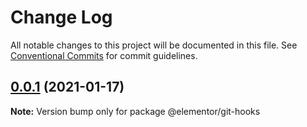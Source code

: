 # Change Log

All notable changes to this project will be documented in this file.
See [Conventional Commits](https://conventionalcommits.org) for commit guidelines.

## [0.0.1](https://github.com/elementor/elementor-editor-packages/compare/@elementor/git-hooks@0.3.2...@elementor/git-hooks@0.0.1) (2021-01-17)

**Note:** Version bump only for package @elementor/git-hooks
